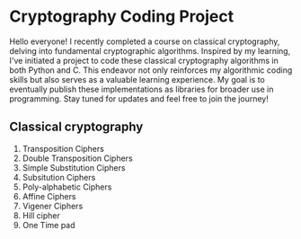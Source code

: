 # Cryptography Coding Project

Hello everyone! I recently completed a course on classical cryptography, delving into fundamental cryptographic algorithms. Inspired by my learning, I've initiated a project to code these classical cryptography algorithms in both Python and C. This endeavor not only reinforces my algorithmic coding skills but also serves as a valuable learning experience. My goal is to eventually publish these implementations as libraries for broader use in programming. Stay tuned for updates and feel free to join the journey!

## Classical cryptography
1. Transposition Ciphers
2. Double Transposition Ciphers
3. Simple Substitution Ciphers
4. Subsitution Ciphers
5. Poly-alphabetic Ciphers
6. Affine Ciphers
7. Vigener Ciphers
8. Hill cipher
9. One Time pad

